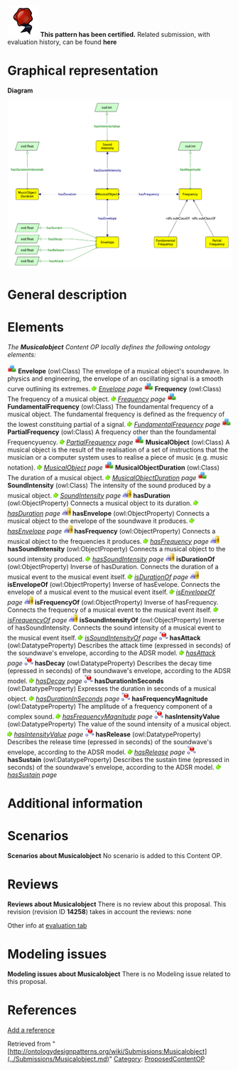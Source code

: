 [![](../images/thumb/b/b5/Certified.png/70px-Certified.png)](../Image/Certified.png.md "Certified.png") __This pattern has been certified.__
Related submission, with evaluation history, can be found __here__





#  Graphical representation


__Diagram__




[![Image:Musicalobject_pattern.png](../images/b/ba/Musicalobject_pattern.png)](../Image/Musicalobject_pattern.png.md "Image:Musicalobject_pattern.png")




#  General description


  




#  Elements


_The __Musicalobject__ Content OP locally defines the following ontology elements:_



[![Class](../images/thumb/2/27/Class.gif/20px-Class.gif)](../Image/Class.gif.md "Class") __Envelope__ (owl:Class) The envelope of a musical object's soundwave. In physics and engineering, the envelope of an oscillating signal is a smooth curve outlining its extremes. 
 [![](../images/thumb/8/87/ArrowRight.gif/11px-ArrowRight.gif)](../Image/ArrowRight.gif.md "ArrowRight.gif") _[Envelope](../Submissions/Musicalobject/Envelope.md "Submissions:Musicalobject/Envelope") page_
[![Class](../images/thumb/2/27/Class.gif/20px-Class.gif)](../Image/Class.gif.md "Class") __Frequency__ (owl:Class) The frequency of a musical object. 
 [![](../images/thumb/8/87/ArrowRight.gif/11px-ArrowRight.gif)](../Image/ArrowRight.gif.md "ArrowRight.gif") _[Frequency](../Submissions/Musicalobject/Frequency.md "Submissions:Musicalobject/Frequency") page_
[![Class](../images/thumb/2/27/Class.gif/20px-Class.gif)](../Image/Class.gif.md "Class") __FundamentalFrequency__ (owl:Class) The foundamental frequency of a musical object. The fundamental frequency is defined as the frequency of the lowest constituing partial of a signal. 
 [![](../images/thumb/8/87/ArrowRight.gif/11px-ArrowRight.gif)](../Image/ArrowRight.gif.md "ArrowRight.gif") _[FundamentalFrequency](../Submissions/Musicalobject/FundamentalFrequency.md "Submissions:Musicalobject/FundamentalFrequency") page_
[![Class](../images/thumb/2/27/Class.gif/20px-Class.gif)](../Image/Class.gif.md "Class") __PartialFrequency__ (owl:Class) A frequency other than the foundamental Frequencyuency. 
 [![](../images/thumb/8/87/ArrowRight.gif/11px-ArrowRight.gif)](../Image/ArrowRight.gif.md "ArrowRight.gif") _[PartialFrequency](../Submissions/Musicalobject/PartialFrequency.md "Submissions:Musicalobject/PartialFrequency") page_
[![Class](../images/thumb/2/27/Class.gif/20px-Class.gif)](../Image/Class.gif.md "Class") __MusicalObject__ (owl:Class) A musical object is the result of the realisation of a set of instructions that the musician or a computer system uses to realise a piece of music (e.g. music notation). 
 [![](../images/thumb/8/87/ArrowRight.gif/11px-ArrowRight.gif)](../Image/ArrowRight.gif.md "ArrowRight.gif") _[MusicalObject](../Submissions/Musicalobject/MusicalObject.md "Submissions:Musicalobject/MusicalObject") page_
[![Class](../images/thumb/2/27/Class.gif/20px-Class.gif)](../Image/Class.gif.md "Class") __MusicalObjectDuration__ (owl:Class) The duration of a musical object. 
 [![](../images/thumb/8/87/ArrowRight.gif/11px-ArrowRight.gif)](../Image/ArrowRight.gif.md "ArrowRight.gif") _[MusicalObjectDuration](../Submissions/Musicalobject/MusicalObjectDuration.md "Submissions:Musicalobject/MusicalObjectDuration") page_
[![Class](../images/thumb/2/27/Class.gif/20px-Class.gif)](../Image/Class.gif.md "Class") __SoundIntensity__ (owl:Class) The intensity of the sound produced by a musical object. 
 [![](../images/thumb/8/87/ArrowRight.gif/11px-ArrowRight.gif)](../Image/ArrowRight.gif.md "ArrowRight.gif") _[SoundIntensity](../Submissions/Musicalobject/SoundIntensity.md "Submissions:Musicalobject/SoundIntensity") page_
[![ObjectProperty](../images/thumb/c/c3/ObjectProperty.gif/20px-ObjectProperty.gif)](../Image/ObjectProperty.gif.md "ObjectProperty") __hasDuration__ (owl:ObjectProperty) Connects a musical object to its duration. 
 [![](../images/thumb/8/87/ArrowRight.gif/11px-ArrowRight.gif)](../Image/ArrowRight.gif.md "ArrowRight.gif") _[hasDuration](../Submissions/Musicalobject/hasDuration.md "Submissions:Musicalobject/hasDuration") page_
[![ObjectProperty](../images/thumb/c/c3/ObjectProperty.gif/20px-ObjectProperty.gif)](../Image/ObjectProperty.gif.md "ObjectProperty") __hasEnvelope__ (owl:ObjectProperty) Connects a musical object to the envelope of the soundwave it produces. 
 [![](../images/thumb/8/87/ArrowRight.gif/11px-ArrowRight.gif)](../Image/ArrowRight.gif.md "ArrowRight.gif") _[hasEnvelope](../Submissions/Musicalobject/hasEnvelope.md "Submissions:Musicalobject/hasEnvelope") page_
[![ObjectProperty](../images/thumb/c/c3/ObjectProperty.gif/20px-ObjectProperty.gif)](../Image/ObjectProperty.gif.md "ObjectProperty") __hasFrequency__ (owl:ObjectProperty) Connects a musical object to the frequencies it produces. 
 [![](../images/thumb/8/87/ArrowRight.gif/11px-ArrowRight.gif)](../Image/ArrowRight.gif.md "ArrowRight.gif") _[hasFrequency](../Submissions/Musicalobject/hasFrequency.md "Submissions:Musicalobject/hasFrequency") page_
[![ObjectProperty](../images/thumb/c/c3/ObjectProperty.gif/20px-ObjectProperty.gif)](../Image/ObjectProperty.gif.md "ObjectProperty") __hasSoundIntensity__ (owl:ObjectProperty) Connects a musical object to the sound intensity produced. 
 [![](../images/thumb/8/87/ArrowRight.gif/11px-ArrowRight.gif)](../Image/ArrowRight.gif.md "ArrowRight.gif") _[hasSoundIntensity](../Submissions/Musicalobject/hasSoundIntensity.md "Submissions:Musicalobject/hasSoundIntensity") page_
[![ObjectProperty](../images/thumb/c/c3/ObjectProperty.gif/20px-ObjectProperty.gif)](../Image/ObjectProperty.gif.md "ObjectProperty") __isDurationOf__ (owl:ObjectProperty) Inverse of hasDuration. Connects the duration of a musical event to the musical event itself. 
 [![](../images/thumb/8/87/ArrowRight.gif/11px-ArrowRight.gif)](../Image/ArrowRight.gif.md "ArrowRight.gif") _[isDurationOf](../Submissions/Musicalobject/isDurationOf.md "Submissions:Musicalobject/isDurationOf") page_
[![ObjectProperty](../images/thumb/c/c3/ObjectProperty.gif/20px-ObjectProperty.gif)](../Image/ObjectProperty.gif.md "ObjectProperty") __isEnvelopeOf__ (owl:ObjectProperty) Inverse of hasEvelope. Connects the envelope of a musical event to the musical event itself. 
 [![](../images/thumb/8/87/ArrowRight.gif/11px-ArrowRight.gif)](../Image/ArrowRight.gif.md "ArrowRight.gif") _[isEnvelopeOf](../Submissions/Musicalobject/isEnvelopeOf.md "Submissions:Musicalobject/isEnvelopeOf") page_
[![ObjectProperty](../images/thumb/c/c3/ObjectProperty.gif/20px-ObjectProperty.gif)](../Image/ObjectProperty.gif.md "ObjectProperty") __isFrequencyOf__ (owl:ObjectProperty) Inverse of hasFrequency. Connects the frequency of a musical event to the musical event itself. 
 [![](../images/thumb/8/87/ArrowRight.gif/11px-ArrowRight.gif)](../Image/ArrowRight.gif.md "ArrowRight.gif") _[isFrequencyOf](../Submissions/Musicalobject/isFrequencyOf.md "Submissions:Musicalobject/isFrequencyOf") page_
[![ObjectProperty](../images/thumb/c/c3/ObjectProperty.gif/20px-ObjectProperty.gif)](../Image/ObjectProperty.gif.md "ObjectProperty") __isSoundIntensityOf__ (owl:ObjectProperty) Inverse of hasSoundIntensity. Connects the sound intensity of a musical event to the musical event itself. 
 [![](../images/thumb/8/87/ArrowRight.gif/11px-ArrowRight.gif)](../Image/ArrowRight.gif.md "ArrowRight.gif") _[isSoundIntensityOf](../Submissions/Musicalobject/isSoundIntensityOf.md "Submissions:Musicalobject/isSoundIntensityOf") page_
[![DatatypeProperty](../images/thumb/a/a5/DatatypeProperty.gif/20px-DatatypeProperty.gif)](../Image/DatatypeProperty.gif.md "DatatypeProperty") __hasAttack__ (owl:DatatypeProperty) Describes the attack time (expressed in seconds) of the soundwave's envelope, according to the ADSR model. 
 [![](../images/thumb/8/87/ArrowRight.gif/11px-ArrowRight.gif)](../Image/ArrowRight.gif.md "ArrowRight.gif") _[hasAttack](../Submissions/Musicalobject/hasAttack.md "Submissions:Musicalobject/hasAttack") page_
[![DatatypeProperty](../images/thumb/a/a5/DatatypeProperty.gif/20px-DatatypeProperty.gif)](../Image/DatatypeProperty.gif.md "DatatypeProperty") __hasDecay__ (owl:DatatypeProperty) Describes the decay time (epressed in seconds) of the soundwave's envelope, according to the ADSR model. 
 [![](../images/thumb/8/87/ArrowRight.gif/11px-ArrowRight.gif)](../Image/ArrowRight.gif.md "ArrowRight.gif") _[hasDecay](../Submissions/Musicalobject/hasDecay.md "Submissions:Musicalobject/hasDecay") page_
[![DatatypeProperty](../images/thumb/a/a5/DatatypeProperty.gif/20px-DatatypeProperty.gif)](../Image/DatatypeProperty.gif.md "DatatypeProperty") __hasDurationInSeconds__ (owl:DatatypeProperty) Expresses the duration in seconds of a musical object. 
 [![](../images/thumb/8/87/ArrowRight.gif/11px-ArrowRight.gif)](../Image/ArrowRight.gif.md "ArrowRight.gif") _[hasDurationInSeconds](../Submissions/Musicalobject/hasDurationInSeconds.md "Submissions:Musicalobject/hasDurationInSeconds") page_
[![DatatypeProperty](../images/thumb/a/a5/DatatypeProperty.gif/20px-DatatypeProperty.gif)](../Image/DatatypeProperty.gif.md "DatatypeProperty") __hasFrequencyMagnitude__ (owl:DatatypeProperty) The amplitude of a frequency component of a complex sound. 
 [![](../images/thumb/8/87/ArrowRight.gif/11px-ArrowRight.gif)](../Image/ArrowRight.gif.md "ArrowRight.gif") _[hasFrequencyMagnitude](../Submissions/Musicalobject/hasFrequencyMagnitude.md "Submissions:Musicalobject/hasFrequencyMagnitude") page_
[![DatatypeProperty](../images/thumb/a/a5/DatatypeProperty.gif/20px-DatatypeProperty.gif)](../Image/DatatypeProperty.gif.md "DatatypeProperty") __hasIntensityValue__ (owl:DatatypeProperty) The value of the sound intensity of a musical object. 
 [![](../images/thumb/8/87/ArrowRight.gif/11px-ArrowRight.gif)](../Image/ArrowRight.gif.md "ArrowRight.gif") _[hasIntensityValue](../Submissions/Musicalobject/hasIntensityValue.md "Submissions:Musicalobject/hasIntensityValue") page_
[![DatatypeProperty](../images/thumb/a/a5/DatatypeProperty.gif/20px-DatatypeProperty.gif)](../Image/DatatypeProperty.gif.md "DatatypeProperty") __hasRelease__ (owl:DatatypeProperty) Describes the release time (epressed in seconds) of the soundwave's envelope, according to the ADSR model. 
 [![](../images/thumb/8/87/ArrowRight.gif/11px-ArrowRight.gif)](../Image/ArrowRight.gif.md "ArrowRight.gif") _[hasRelease](../Submissions/Musicalobject/hasRelease.md "Submissions:Musicalobject/hasRelease") page_
[![DatatypeProperty](../images/thumb/a/a5/DatatypeProperty.gif/20px-DatatypeProperty.gif)](../Image/DatatypeProperty.gif.md "DatatypeProperty") __hasSustain__ (owl:DatatypeProperty) Describes the sustain time (epressed in seconds) of the soundwave's envelope, according to the ADSR model. 
 [![](../images/thumb/8/87/ArrowRight.gif/11px-ArrowRight.gif)](../Image/ArrowRight.gif.md "ArrowRight.gif") _[hasSustain](../Submissions/Musicalobject/hasSustain.md "Submissions:Musicalobject/hasSustain") page_
#  Additional information


#  Scenarios



__Scenarios about Musicalobject__
No scenario is added to this Content OP.




#  Reviews



__Reviews about Musicalobject__
There is no review about this proposal.
This revision (revision ID __14258__) takes in account the reviews: none


Other info at [evaluation tab](http://ontologydesignpatterns.org/wiki/index.php?title=Submissions:Musicalobject&action=evaluation "http://ontologydesignpatterns.org/wiki/index.php?title=Submissions:Musicalobject&action=evaluation")




  




#  Modeling issues



__Modeling issues about Musicalobject__
There is no Modeling issue related to this proposal.




  




#  References


[Add a reference](index.php@title=Odp%253AAdd_reference&subject=../Submissions/Musicalobject.md "http://ontologydesignpatterns.org/wiki/index.php?title=Odp:Add_reference&subject=Submissions%3AMusicalobject")


  






Retrieved from "[http://ontologydesignpatterns.org/wiki/Submissions:Musicalobject](../Submissions/Musicalobject.md)"
 [Category](http://ontologydesignpatterns.org/wiki/Special:Categories "Special:Categories"): [ProposedContentOP](../Category/ProposedContentOP.md "Category:ProposedContentOP")